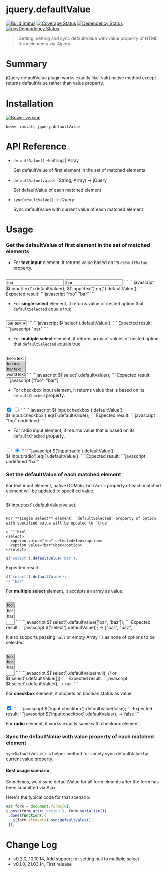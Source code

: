 jquery.defaultValue
===================
[![Build Status](https://travis-ci.org/cloudchen/jquery.defaultValue.png?branch=master)](https://travis-ci.org/cloudchen/jquery.defaultValue)
[![Coverage Status](https://coveralls.io/repos/cloudchen/jquery.defaultValue/badge.png)](https://coveralls.io/r/cloudchen/jquery.defaultValue)
[![Dependency Status](https://david-dm.org/cloudchen/jquery.defaultValue.png)](https://david-dm.org/cloudchen/jquery.defaultValue)
[![devDependency Status](https://david-dm.org/cloudchen/jquery.defaultValue/dev-status.png)](https://david-dm.org/cloudchen/jquery.defaultValue#info=devDependencies)

> Getting, setting and sync defaultValue with value property of HTML form elements via jQuery

Summary
===================
jQuery defaultValue plugin works exactly like .val() native method except returns defaultValue rather than value property.

Installation
===================
[![Bower version](https://badge.fury.io/bo/jquery.defaultValue.png)](http://badge.fury.io/bo/jquery.defaultValue)

`bower install jquery.defaultValue`

API Reference
===================
* `defaultValue()` -> String | Array

    Get defaultValue of first element in the set of matched elements

* `defaultValue(value)` (String, Array) -> jQuery

    Set defaultValue of each matched element

* `syncDefaultValue()` -> jQuery

    Sync defaultValue with current value of each matched element


Usage
===================

### Get the defaultValue of **first element** in the set of matched elements

- For **text input** element, it returns value based on its `defaultValue` property.

> ```html
<input type="text" value="foo">
<input type="text" value="bar">
```
```javascript
$('input:text').defaultValue();
$('input:text').eq(1).defaultValue();
```
Expected result:
```javascript
"foo"
"bar"
```

- For **single select** element, it returns value of nested option that `defaultSelected` equals true.

> ```html
<select>
  <option value="foo">foo text</option>
  <option value="bar" selected>bar text</option>
</select>
```
```javascript
$('select').defaultValue();
```
Expected result:
```javascript
"bar"
```

- For **multiple select** element, it returns array of values of nested option that `defaultSelected` equals true.

> ```html
<select multiple>
  <option value="hello">hello text</option>
  <option value="foo" selected>foo text</option>
  <option value="bar" selected>bar text</option>
  <option value="world">world text</option>
</select>
```
```javascript
$('select').defaultValue();
```
Expected result:
```javascript
["foo", "bar"]
```

-  For checkbox input element, it returns value that is based on its `defaultChecked` property.

> ```html
<input type="checkbox" value="foo" checked>
<input type="checkbox" value="bar">
```
```javascript
$('input:checkbox').defaultValue();
$('input:checkbox').eq(1).defaultValue();
```
Expected result:
```javascript
"foo"
undefined
```

-  For radio input element, it returns value that is based on its `defaultChecked` property.

> ```html
<input type="radio" value="foo">
<input type="radio" value="bar" checked>
```
```javascript
$('input:radio').defaultValue();
$('input:radio').eq(1).defaultValue();
```
Expected result:
```javascript
undefined
"bar"
```

### Set the defaultValue of each matched element

For text input element, native DOM `deafultValue` property of each matched element will be updated to specified value.

> ```javascript
$('input:text').defaultValue(value);
```

For **single select** element, `defaultSelected` property of option with specified value will be updated to `true`.

> ```html
<select>
  <option value="foo" selected>foo</option>
  <option value="bar">bar</option>
</select>
```
```javascript
$('select').defaultValue('bar');
```
Expected result:
```javascript
$('select').defaultValue();
-> "bar"
```

For **multiple select** element, it accepts an array as value.

> ```html
<select multiple>
  <option value="foo" selected>foo</option>
  <option value="bar">bar</option>
  <option value="baz">baz</option>
</select>
```
```javascript
$('select').defaultValue(['bar', 'baz']);
```
Expected result:
```javascript
$('select').defaultValue();
-> ["bar", "baz"]
```

It also supports passing `null` or empty Array `[]` as none of options to be selected
> ```html
<select multiple>
  <option value="foo" selected>foo</option>
  <option value="bar" selected>bar</option>
  <option value="baz">baz</option>
</select>
```
```javascript
$('select').defaultValue(null);
// or
$('select').defaultValue([]);
```
Expected result:
```javascript
$('select').defaultValue();
-> null
```

For **checkbox** element, it accpets an boolean status as value.

> ```html
<input type="checkbox" checked>
```
```javascript
$('input:checkbox').defaultValue(false);
```
Expected result:
```javascript
$('input:checkbox').defaultValue();
-> false
```

For **radio** element, it works exactly same with checkbox element.

### Sync the defaultValue with value property of each matched element

`syncDefaultValue()` is helper method for simply sync defaultValue by current value property.

#### Best usage scenario
Sometimes, we'd sync defaultValue for all form elments after the form has been submitted via Ajax.

Here's the typical code for that scenario:
```javascript
var form = document.forms[0];
$.post(form.attr('action'), form.serialize())
 .done(function(){
   $(form.elements).syncDefaultValue();
 });
```

Change Log
===================
* v0.2.0, 10.10.14, Add support for setting null to multiple select
* v0.1.0, 21.03.14, First release
